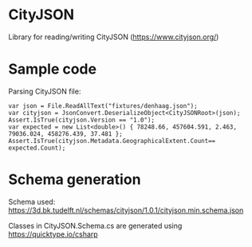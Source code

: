 # CityJSON

Library for reading/writing CityJSON (https://www.cityjson.org/)

# Sample code

Parsing CityJSON file:

```
var json = File.ReadAllText("fixtures/denhaag.json");
var cityjson = JsonConvert.DeserializeObject<CityJSONRoot>(json);
Assert.IsTrue(cityjson.Version == "1.0");
var expected = new List<double>() { 78248.66, 457604.591, 2.463, 79036.024, 458276.439, 37.481 };
Assert.IsTrue(cityjson.Metadata.GeographicalExtent.Count== expected.Count);
```

# Schema generation

Schema used: https://3d.bk.tudelft.nl/schemas/cityjson/1.0.1/cityjson.min.schema.json

Classes in CityJSON.Schema.cs are generated using https://quicktype.io/csharp





